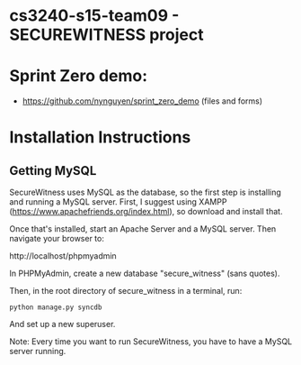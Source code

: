 # cs3240-s15-team09 - SECUREWITNESS project
# Sprint Zero demo:
- https://github.com/nynguyen/sprint_zero_demo (files and forms)

# Installation Instructions

## Getting MySQL

SecureWitness uses MySQL as the database, so the first step is installing
and running a MySQL server. First, I suggest using XAMPP (https://www.apachefriends.org/index.html), so download and install that.

Once that's installed, start an Apache Server and a MySQL server. Then navigate
your browser to:

http://localhost/phpmyadmin

In PHPMyAdmin, create a new database "secure_witness" (sans quotes).

Then, in the root directory of secure_witness in a terminal, run:

```python manage.py syncdb```

And set up a new superuser.

Note: Every time you want to run SecureWitness, you have to have a MySQL server
running.

